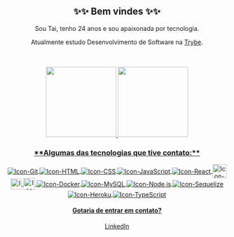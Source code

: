 <!--
**taicout6/taicout6** is a ✨ _special_ ✨ repository because its `README.md` (this file) appears on your GitHub profile.
-->

<div align="center">
  <h2>✨✨ Bem vindes ✨✨</h2>
  
  <p>Sou Tai, tenho 24 anos e sou apaixonada por tecnologia.</p>
  
  Atualmente estudo Desenvolvimento de Software na [Trybe](https://www.betrybe.com/).

  <br>
  <br>

  <a href="https://github.com/oelithon">
    <img height="160em" src="https://github-readme-stats.vercel.app/api?username=taicout6&show_icons=true&theme=github_dark&include_all_commits=true&count_private=true"/>
    <img height="160em" src="https://github-readme-stats.vercel.app/api/top-langs/?username=taicout6&layout=compact&langs_count=7&theme=github_dark"/>
</div>

<div align="center" style="display: inline_block">
  <h3>**Algumas das tecnologias que tive contato:**</h3>
    <img align="center" alt="Icon-Git" src="https://icongr.am/devicon/git-original.svg?size=27&color=currentColor">
    <img align="center" alt="Icon-HTML" src="https://icongr.am/devicon/html5-original.svg?size=27&color=currentColor">
    <img align="center" alt="Icon-CSS" src="https://icongr.am/devicon/css3-original.svg?size=27&color=currentColor">
    <img align="center" alt="Icon-JavaScript" src="https://icongr.am/devicon/javascript-original.svg?size=27&color=currentColor">
    <img align="center" alt="Icon-React" src="https://icongr.am/devicon/react-original.svg?size=27&color=currentColor">
    <img align="center" alt="Icon-Redux" height="32" src="https://redux.js.org/img/redux.svg">
    <img align="center" alt="Icon-Jest" height="25" src="https://user-images.githubusercontent.com/85764731/154803983-010a6f92-0d75-4351-a453-4ecdfa8d0da7.png">
    <img align="center" alt="Icon-Chai" height="27" src="https://www.chaijs.com/img/chai-logo-small.png">
    <img align="center" alt="Icon-Docker" src="https://icongr.am/devicon/docker-original.svg?size=27&color=currentColor">
    <img align="center" alt="Icon-MySQL" src="https://icongr.am/devicon/mysql-original.svg?size=27&color=currentColor">
    <img align="center" alt="Icon-Node.js" src="https://icongr.am/devicon/nodejs-original.svg?size=27&color=currentColor">
    <img align="center" alt="Icon-Sequelize" src="https://icongr.am/devicon/sequelize-original.svg?size=27&color=currentColor">
    <img align="center" alt="Icon-Heroku" src="https://icongr.am/devicon/heroku-original.svg?size=27&color=currentColor">
    <img align="center" alt="Icon-TypeScript" src="https://icongr.am/devicon/typescript-original.svg?size=27&color=currentColor">
  <h4>Gotaria de entrar em contato?</h4>

[LinkedIn](https://www.linkedin.com/in/taina-coutinho/)
</div>

